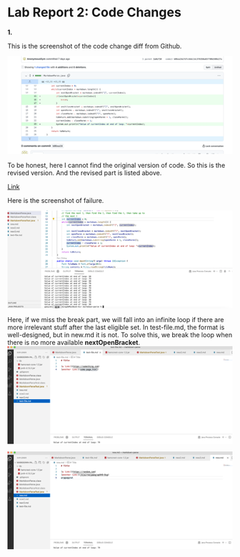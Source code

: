 # Lab Report 2: Code Changes

__1.__

This is the screenshot of the code change diff from Github.

![Image][11]

[11]: 1.png

To be honest, here I cannot find the original version of code. So this is the revised version.
And the revised part is listed above.

[Link][1]

[1]:  https://github.com/AnonymousGym/markdown-parse/blob/main/MarkdownParse.java

Here is the screenshot of failure.

![Image][12]

[12]: 2.png

Here, if we miss the break part, we will fall into an infinite loop if there are more irrelevant stuff after the last eligible _[]()_ set. In test-file.md, the format is well-designed, but in new.md it is not. To solve this, we break the loop when there is no more available __nextOpenBracket__.
![Image][13]

[13]: 3.png
![Image][14]

[14]: 4.png

